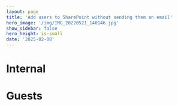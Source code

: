 ```yaml
---
layout: page
title: 'Add users to SharePoint without sending them an email'
hero_image: '/img/IMG_20220521_140146.jpg'
show_sidebar: false
hero_height: is-small
date: '2025-02-08'
---
```




# Internal





# Guests